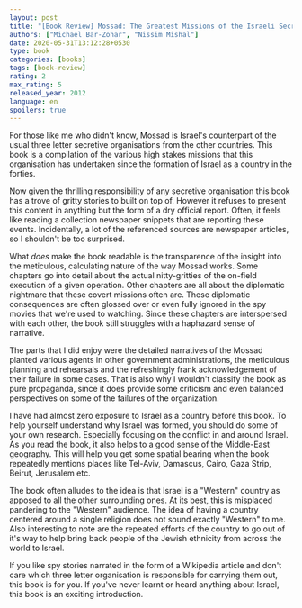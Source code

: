 ```yaml
---
layout: post
title: "[Book Review] Mossad: The Greatest Missions of the Israeli Secret Service (2012)"
authors: ["Michael Bar-Zohar", "Nissim Mishal"]
date: 2020-05-31T13:12:28+0530
type: book
categories: [books]
tags: [book-review]
rating: 2
max_rating: 5
released_year: 2012
language: en
spoilers: true
---
```


For those like me who didn't know, Mossad is Israel's counterpart of the usual three letter secretive organisations from the other countries.
This book is a compilation of the various high stakes missions that this organisation has undertaken since the formation of Israel as a country in the forties.

Now given the thrilling responsibility of any secretive organisation this book has a trove of gritty stories to built on top of.
However it refuses to present this content in anything but the form of a dry official report.
Often, it feels like reading a collection newspaper snippets that are reporting these events.
Incidentally, a lot of the referenced sources are newspaper articles, so I shouldn't be too surprised.

What _does_ make the book readable is the transparence of the insight into the meticulous, calculating nature of the way Mossad works.
Some chapters go into detail about the actual nitty-gritties of the on-field execution of a given operation.
Other chapters are all about the diplomatic nightmare that these covert missions often are.
These diplomatic consequences are often glossed over or even fully ignored in the spy movies that we're used to watching.
Since these chapters are interspersed with each other, the book still struggles with a haphazard sense of narrative.

The parts that I did enjoy were the detailed narratives of the Mossad planted various agents in other government administrations, the meticulous planning and rehearsals and the refreshingly frank acknowledgement of their failure in some cases.
That is also why I wouldn't classify the book as pure propaganda, since it does provide some criticism and even balanced perspectives on some of the failures of the organization.

I have had almost zero exposure to Israel as a country before this book.
To help yourself understand why Israel was formed, you should do some of your own research.
Especially focusing on the conflict in and around Israel.
As you read the book, it also helps to a good sense of the Middle-East geography.
This will help you get some spatial bearing when the book repeatedly mentions places like Tel-Aviv, Damascus, Cairo, Gaza Strip, Beirut, Jerusalem etc.

The book often alludes to the idea is that Israel is a "Western" country as apposed to all the other surrounding ones.
At its best, this is misplaced pandering to the "Western" audience.
The idea of having a country centered around a single religion does not sound exactly "Western" to me.
Also interesting to note are the repeated efforts of the country to go out of it's way to help bring back people of the Jewish ethnicity from across the world to Israel.

If you like spy stories narrated in the form of a Wikipedia article and don't care which three letter organisation is responsible for carrying them out, this book is for you.
If you've never learnt or heard anything about Israel, this book is an exciting introduction.
